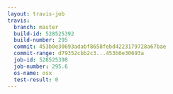 ```yaml
---
layout: travis-job
travis:
  branch: master
  build-id: 528525392
  build-number: 295
  commit: 453b0e30693adabf8658febd4223179728a67bae
  commit-range: d79352cbb2c3...453b0e30693a
  job-id: 528525398
  job-number: 295.6
  os-name: osx
  test-result: 0
---
```

